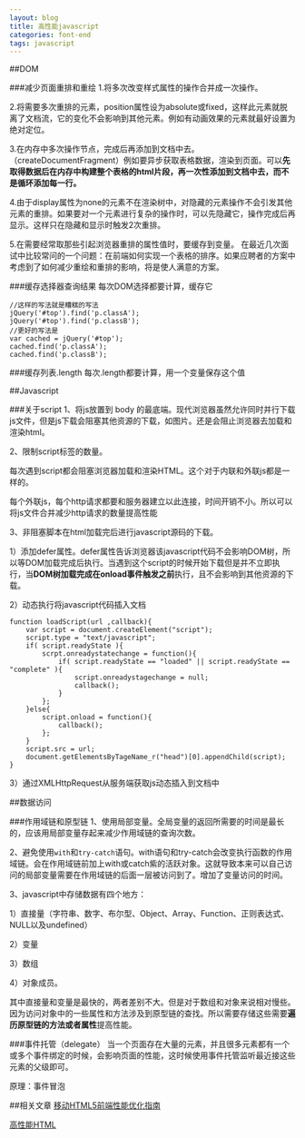 ```yaml
---
layout: blog
title: 高性能javascript
categories: font-end
tags: javascript
---
```

##DOM

###减少页面重排和重绘
1.将多次改变样式属性的操作合并成一次操作。

2.将需要多次重排的元素，position属性设为absolute或fixed，这样此元素就脱离了文档流，它的变化不会影响到其他元素。例如有动画效果的元素就最好设置为绝对定位。

3.在内存中多次操作节点，完成后再添加到文档中去。（createDocumentFragment）例如要异步获取表格数据，渲染到页面。可以**先取得数据后在内存中构建整个表格的html片段，再一次性添加到文档中去，而不是循环添加每一行。**

4.由于display属性为none的元素不在渲染树中，对隐藏的元素操作不会引发其他元素的重排。如果要对一个元素进行复杂的操作时，可以先隐藏它，操作完成后再显示。这样只在隐藏和显示时触发2次重排。

5.在需要经常取那些引起浏览器重排的属性值时，要缓存到变量。
在最近几次面试中比较常问的一个问题：在前端如何实现一个表格的排序。如果应聘者的方案中考虑到了如何减少重绘和重排的影响，将是使人满意的方案。

###缓存选择器查询结果
每次DOM选择都要计算，缓存它
```
//这样的写法就是糟糕的写法
jQuery('#top').find('p.classA');
jQuery('#top').find('p.classB');
//更好的写法是
var cached = jQuery('#top'); 
cached.find('p.classA'); 
cached.find('p.classB');
```

###缓存列表.length
每次.length都要计算，用一个变量保存这个值

##Javascript

###关于script
1、将js放置到 body 的最底端。现代浏览器虽然允许同时并行下载js文件，但是js下载会阻塞其他资源的下载，如图片。还是会阻止浏览器去加载和渲染html。

2、限制script标签的数量。

每次遇到script都会阻塞浏览器加载和渲染HTML。这个对于内联和外联js都是一样的。

每个外联js，每个http请求都要和服务器建立以此连接，时间开销不小。所以可以将js文件合并减少http请求的数量提高性能

3、非阻塞脚本在html加载完后进行javascript源码的下载。

1）添加defer属性。defer属性告诉浏览器该javascript代码不会影响DOM树，所以等DOM加载完成后执行。当遇到这个script的时候开始下载但是并不立即执行，当**DOM树加载完成在onload事件触发之前**执行，且不会影响到其他资源的下载。

2）动态执行将javascript代码插入文档
```
function loadScript(url ,callback){
	var script = document.createElement("script");
	script.type = "text/javascript";
	if( script.readyState ){
		scrpt.onreadystatechange = function(){
			if( script.readyState == "loaded" || script.readyState == "complete" ){
				script.onreadystagechange = null;
				callback();
			}
		};
	}else{
		script.onload = function(){
			callback();
		};
	}	
	script.src = url;
	document.getElementsByTageName_r("head")[0].appendChild(script);
}
```
3）通过XMLHttpRequest从服务端获取js动态插入到文档中

##数据访问

###作用域链和原型链
1、使用局部变量。全局变量的返回所需要的时间是最长的，应该用局部变量存起来减少作用域链的查询次数。

2、避免使用`with`和`try-catch`语句。with语句和try-catch会改变执行函数的作用域链。会在作用域链前加上with或catch紫的活跃对象。这就导致本来可以自己访问的局部变量需要在作用域链的后面一层被访问到了。增加了变量访问的时间。

3、javascript中存储数据有四个地方：

1）直接量（字符串、数字、布尔型、Object、Array、Function、正则表达式、NULL以及undefined）

2）变量

3）数组

4）对象成员。

其中直接量和变量是最快的，两者差别不大。但是对于数组和对象来说相对慢些。因为访问对象中的一些属性和方法涉及到原型链的查找。所以需要存储这些需要**遍历原型链的方法或者属性**提高性能。

###事件托管（delegate）
当一个页面存在大量的元素，并且很多元素都有一个或多个事件绑定的时候，会影响页面的性能，这时候使用事件托管监听最近接这些元素的父级即可。

原理：事件冒泡

##相关文章
[移动HTML5前端性能优化指南](http://segmentfault.com/a/1190000002511921)

[高性能HTML](http://www.alloyteam.com/2012/10/high-performance-html/)
